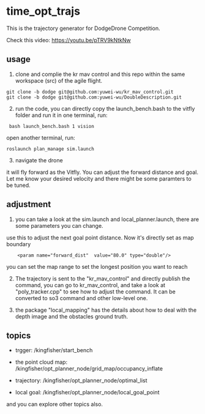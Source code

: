 # time_opt_trajs
This is the trajectory generator for DodgeDrone Competition. 

Check this video: https://youtu.be/pTRV9kNtkNw


## usage

1. clone and complie the kr mav control and this repo within the same workspace (src) of the agile flight.

```
git clone -b dodge git@github.com:yuwei-wu/kr_mav_control.git
git clone -b dodge git@github.com:yuwei-wu/DoubleDescription.git
```

2. run the code, you can directly copy the launch_bench.bash to the vitfly folder and run it
in one terminal, run:
```
 bash launch_bench.bash 1 vision
```

open another terminal, run:
```
roslaunch plan_manage sim.launch
```


3. navigate the drone

it will fly forward as the Vitfly. You can adjust the forward distance and goal. Let me know your desired velocity and there might be some paramters to be tuned.


## adjustment


1. you can take a look at the sim.launch and local_planner.launch, there are some parameters you can change.

use this to adjust the next goal point distance. Now it's directly set as map boundary
```
    <param name="forward_dist"  value="80.0" type="double"/>
```
you can set the map range to set the longest position you want to reach



2. The trajectory is sent to the "kr_mav_control" and directly publish the command, you can go to kr_mav_control, and take a look at "poly_tracker.cpp" to see how to adjust the command. It can be converted to so3 command and other low-level one.

3. the package "local_mapping" has the details about how to deal with the depth image and the obstacles ground truth. 


## topics

- trgger: /kingfisher/start_bench

- the point cloud map: /kingfisher/opt_planner_node/grid_map/occupancy_inflate

- trajectory: /kingfisher/opt_planner_node/optimal_list

- local goal: /kingfisher/opt_planner_node/local_goal_point

and you can explore other topics also.
